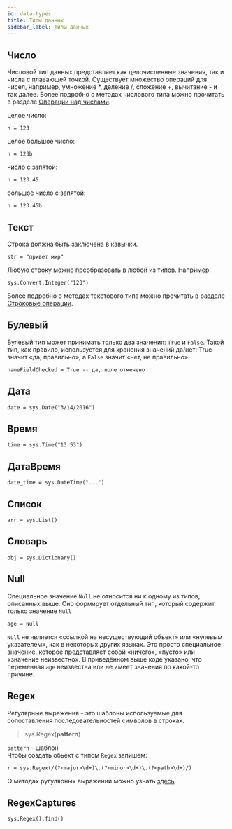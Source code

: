 ```yaml
---
id: data-types
title: Типы данных
sidebar_label: Типы данных
---
```

## Число
Числовой тип данных представляет как целочисленные значения, так и числа с плавающей точкой.
Существует множество операций для чисел, например, умножение *, деление /, сложение +, вычитание - и так далее.
Более подробно о методах числового типа можно прочитать в разделе [Операции над числами](numeric-operations.md).

целое число:
```
n = 123 
```
целое большое число:
```
n = 123b 
```
число с запятой:
```
n = 123.45 
```
большое число с запятой:
```
n = 123.45b 
```

## Текст
Строка должна быть заключена в кавычки.
```
str = "привет мир" 
```
Любую строку можно преобразовать в любой из типов. 
Например:
```
sys.Convert.Integer("123")
``` 
Более подробно о методах текстового типа можно прочитать в разделе [Строковые операции](string-operations.md).

## Булевый
Булевый тип может принимать только два значения: `True` и `False`.
Такой тип, как правило, используется для хранения значений да/нет: True значит «да, правильно», а `False` значит «нет, не правильно».
```
nameFieldChecked = True -- да, поле отмечено
```

## Дата
```
date = sys.Date("3/14/2016")
```

## Время
```
time = sys.Time("13:53")
```

## ДатаВремя
```
date_time = sys.DateTime("...")
```

## Список
```
arr = sys.List()
```

## Словарь
```
obj = sys.Dictionary()
```

## Null
Специальное значение `Null` не относится ни к одному из типов, описанных выше.
Оно формирует отдельный тип, который содержит только значение `Null`
```
age = Null
```
`Null` не является «ссылкой на несуществующий объект» или «нулевым указателем», как в некоторых других языках.
Это просто специальное значение, которое представляет собой «ничего», «пусто» или «значение неизвестно».
В приведённом выше коде указано, что переменная `age` неизвестна или не имеет значения по какой-то причине.

## Regex
Регулярные выражения - это шаблоны используемые для сопоставления последовательностей символов в строках.
>sys.Regex(**pattern**)  

`pattern` - шаблон  
Чтобы создать обьект с типом `Regex` запишем:
```
r = sys.Regex(/(?<major>\d+)\.(?<minor>\d+)\.(?<path>\d+)/)
```
О методах ругулярных выражений можно узнать [здесь](regex.md).
## RegexCaptures
```
sys.Regex().find()
```
